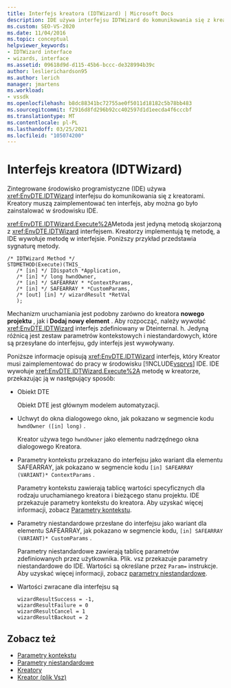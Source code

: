 ```yaml
---
title: Interfejs kreatora (IDTWizard) | Microsoft Docs
description: IDE używa interfejsu IDTWizard do komunikowania się z kreatorami. Kreatory muszą zaimplementować ten interfejs, aby można go było zainstalować w środowisku IDE.
ms.custom: SEO-VS-2020
ms.date: 11/04/2016
ms.topic: conceptual
helpviewer_keywords:
- IDTWizard interface
- wizards, interface
ms.assetid: 09618d9d-d115-45b6-bccc-de328994b39c
author: leslierichardson95
ms.author: lerich
manager: jmartens
ms.workload:
- vssdk
ms.openlocfilehash: b8dc88341bc72755ae0f5011d18182c5b78bb483
ms.sourcegitcommit: f2916d8fd296b92cc402597d1d1eecda4f6cccbf
ms.translationtype: MT
ms.contentlocale: pl-PL
ms.lasthandoff: 03/25/2021
ms.locfileid: "105074200"
---
```

# <a name="wizard-interface-idtwizard"></a>Interfejs kreatora (IDTWizard)
Zintegrowane środowisko programistyczne (IDE) używa <xref:EnvDTE.IDTWizard> interfejsu do komunikowania się z kreatorami. Kreatory muszą zaimplementować ten interfejs, aby można go było zainstalować w środowisku IDE.

 <xref:EnvDTE.IDTWizard.Execute%2A>Metoda jest jedyną metodą skojarzoną z <xref:EnvDTE.IDTWizard> interfejsem. Kreatorzy implementują tę metodę, a IDE wywołuje metodę w interfejsie. Poniższy przykład przedstawia sygnaturę metody.

```
/* IDTWizard Method */
STDMETHOD(Execute)(THIS_
   /* [in] */ IDispatch *Application,
   /* [in] */ long hwndOwner,
   /* [in] */ SAFEARRAY * *ContextParams,
   /* [in] */ SAFEARRAY * *CustomParams,
   /* [out] [in] */ wizardResult *RetVal
   );
```

 Mechanizm uruchamiania jest podobny zarówno do kreatora **nowego projektu** , jak i **Dodaj nowy element** . Aby rozpocząć, należy wywołać <xref:EnvDTE.IDTWizard> interfejs zdefiniowany w Dteinternal. h. Jedyną różnicą jest zestaw parametrów kontekstowych i niestandardowych, które są przesyłane do interfejsu, gdy interfejs jest wywoływany.

 Poniższe informacje opisują <xref:EnvDTE.IDTWizard> interfejs, który Kreator musi zaimplementować do pracy w środowisku [!INCLUDE[vsprvs](../../code-quality/includes/vsprvs_md.md)] IDE. IDE wywołuje <xref:EnvDTE.IDTWizard.Execute%2A> metodę w kreatorze, przekazując ją w następujący sposób:

- Obiekt DTE

     Obiekt DTE jest głównym modelem automatyzacji.

- Uchwyt do okna dialogowego okno, jak pokazano w segmencie kodu `hwndOwner ([in] long)` .

     Kreator używa tego `hwndOwner` jako elementu nadrzędnego okna dialogowego Kreatora.

- Parametry kontekstu przekazano do interfejsu jako wariant dla elementu SAFEARRAY, jak pokazano w segmencie kodu `[in] SAFEARRAY (VARIANT)* ContextParams` .

     Parametry kontekstu zawierają tablicę wartości specyficznych dla rodzaju uruchamianego kreatora i bieżącego stanu projektu. IDE przekazuje parametry kontekstu do kreatora. Aby uzyskać więcej informacji, zobacz [Parametry kontekstu](../../extensibility/internals/context-parameters.md).

- Parametry niestandardowe przesłane do interfejsu jako wariant dla elementu SAFEARRAY, jak pokazano w segmencie kodu, `[in] SAFEARRAY (VARIANT)* CustomParams` .

     Parametry niestandardowe zawierają tablicę parametrów zdefiniowanych przez użytkownika. Plik. vsz przekazuje parametry niestandardowe do IDE. Wartości są określane przez `Param=` instrukcje. Aby uzyskać więcej informacji, zobacz [parametry niestandardowe](../../extensibility/internals/custom-parameters.md).

- Wartości zwracane dla interfejsu są

    ```
    wizardResultSuccess = -1,
    wizardResultFailure = 0
    wizardResultCancel = 1
    wizardResultBackout = 2
    ```

## <a name="see-also"></a>Zobacz też
- [Parametry kontekstu](../../extensibility/internals/context-parameters.md)
- [Parametry niestandardowe](../../extensibility/internals/custom-parameters.md)
- [Kreatory](../../extensibility/internals/wizards.md)
- [Kreator (plik Vsz)](../../extensibility/internals/wizard-dot-vsz-file.md)
